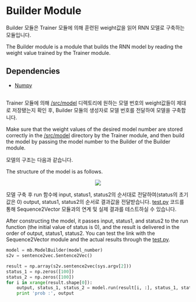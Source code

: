 Builder Module
===============================================================================

Builder 모듈은 Trainer 모듈에 의해 훈련된 weight값을 읽어 RNN 모델로 구축하는 모듈입니다. </br>

The Builder module is a module that builds the RNN model by reading the weight value trained by the Trainer module. </br>

## Dependencies
- [Numpy](http://www.numpy.org/)


##
Trainer 모듈에 의해 [/src/model](https://github.com/CNUPiedPiper/HARU/tree/master/src/model) 디렉토리에 원하는 모델 번호의 weight값들이 제대로 저장됐는지 확인 후, Builder 모듈의 생성자로 모델 번호를 전달하여 모델을 구축합니다.</br>

Make sure that the weight values of the desired model number are stored correctly in the [/src/model](https://github.com/CNUPiedPiper/HARU/tree/master/src/model) directory by the Trainer module, and then build the model by passing the model number to the Builder of the Builder module.

모델의 구조는 다음과 같습니다.</br>

The structure of the model is as follows.
<p align="center">
  <img src="https://github.com/CNUPiedPiper/HARU/blob/master/src/builder/Rough_model.png?raw=true">
</p>

모델 구축 후 run 함수에 input, status1, status2의 순서대로 전달하여(status의 초기값은 0) output, status1, status2의 순서로 결과값을 전달받습니다. [test.py](https://github.com/CNUPiedPiper/HARU/blob/master/src/builder/test.py) 코드를 통해 Sequence2Vector 모듈과의 연계 및 실제 결과를 테스트하실 수 있습니다. </br>

After constructing the model, it passes input, status1, and status2 to the run function (the initial value of status is 0), and the result is delivered in the order of output, status1, status2. You can test the link with the Sequence2Vector module and the actual results through the [test.py](https://github.com/CNUPiedPiper/HARU/blob/master/src/builder/test.py).


``` python
model = mb.ModelBuilder(model_number)
s2v = sentence2vec.Sentence2Vec()

result = np.array(s2v.sentence2vec(sys.argv[2]))
status_1 = np.zeros([100])
status_2 = np.zeros([100])
for i in xrange(result.shape[0]):
    output, status_1, status_2 = model.run(result[i, :], status_1, status_2)
    print 'prob :', output
```
